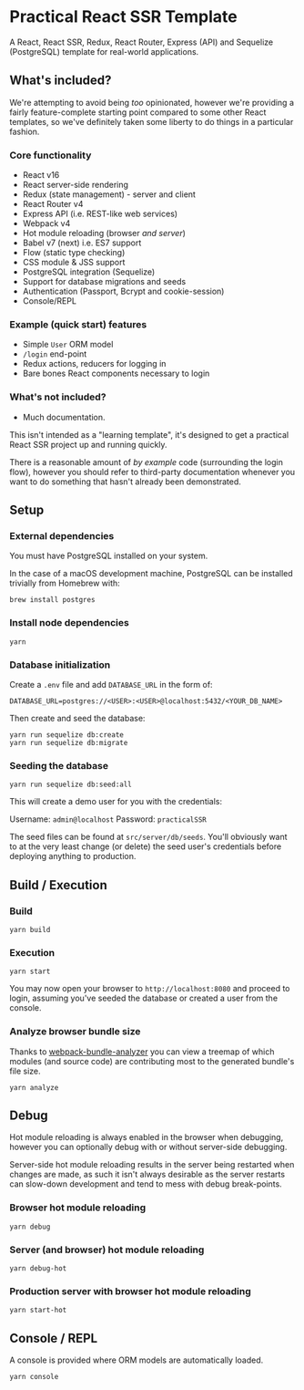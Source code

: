 # Practical React SSR Template

A React, React SSR, Redux, React Router, Express (API) and Sequelize (PostgreSQL) template for real-world applications.

## What's included?

We're attempting to avoid being _too_ opinionated, however we're providing a fairly feature-complete starting point
compared to some other React templates, so we've definitely taken some liberty to do things in a particular fashion.

### Core functionality

* React v16
* React server-side rendering
* Redux (state management) - server and client
* React Router v4
* Express API (i.e. REST-like web services)
* Webpack v4
* Hot module reloading (browser _and server_)
* Babel v7 (next) i.e. ES7 support
* Flow (static type checking)
* CSS module & JSS support
* PostgreSQL integration (Sequelize)
* Support for database migrations and seeds
* Authentication (Passport, Bcrypt and cookie-session)
* Console/REPL

### Example (quick start) features

* Simple `User` ORM model
* `/login` end-point 
* Redux actions, reducers for logging in
* Bare bones React components necessary to login

### What's not included?

* Much documentation.

This isn't intended as a "learning template", it's designed to get a practical React SSR project up and running quickly.

There is a reasonable amount of _by example_ code (surrounding the login flow), however you should refer to third-party
documentation whenever you want to do something that hasn't already been demonstrated.

## Setup

### External dependencies

You must have PostgreSQL installed on your system.

In the case of a macOS development machine, PostgreSQL can be installed trivially from Homebrew with:

```
brew install postgres
```


### Install node dependencies

```
yarn
```

### Database initialization

Create a `.env` file and add `DATABASE_URL` in the form of:

```
DATABASE_URL=postgres://<USER>:<USER>@localhost:5432/<YOUR_DB_NAME>
```

Then create and seed the database:

```
yarn run sequelize db:create
yarn run sequelize db:migrate
```

### Seeding the database

```
yarn run sequelize db:seed:all
```

This will create a demo user for you with the credentials:

Username: `admin@localhost`
Password: `practicalSSR`

The seed files can be found at `src/server/db/seeds`. You'll obviously want to at the very least change (or delete)
the seed user's credentials before deploying anything to production.

## Build / Execution

### Build

```
yarn build
```

### Execution

```
yarn start
```

You may now open your browser to `http://localhost:8080` and proceed to login, assuming you've seeded the database or
created a user from the console.

### Analyze browser bundle size

Thanks to [webpack-bundle-analyzer](https://github.com/webpack-contrib/webpack-bundle-analyzer) you can view a treemap
of which modules (and source code) are contributing most to the generated bundle's file size.

```
yarn analyze
```

## Debug

Hot module reloading is always enabled in the browser when debugging, however you can optionally debug with or without
server-side debugging.

Server-side hot module reloading results in the server being restarted when changes are made, as such it isn't always
desirable as the server restarts can slow-down development and tend to mess with debug break-points.

### Browser hot module reloading

```
yarn debug
```

### Server (and browser) hot module reloading

```
yarn debug-hot
```

### Production server with browser hot module reloading

```
yarn start-hot
```

## Console / REPL

A console is provided where ORM models are automatically loaded.

```
yarn console
```
